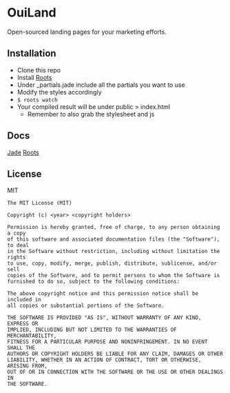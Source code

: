 # OuiLand
Open-sourced landing pages for your marketing efforts.

## Installation
- Clone this repo
- Install [Roots](http://roots.cx/#installation)
- Under _partials.jade include all the partials you want to use
- Modify the styles accordingly
- ```$ roots watch```
- Your compiled result will be under public > index.html
    - Remember to also grab the stylesheet and js

## Docs
[Jade](http://jade-lang.com/reference)
[Roots](http://roots.cx/axis/)

## License
MIT

    The MIT License (MIT)

    Copyright (c) <year> <copyright holders>

    Permission is hereby granted, free of charge, to any person obtaining a copy
    of this software and associated documentation files (the "Software"), to deal
    in the Software without restriction, including without limitation the rights
    to use, copy, modify, merge, publish, distribute, sublicense, and/or sell
    copies of the Software, and to permit persons to whom the Software is
    furnished to do so, subject to the following conditions:

    The above copyright notice and this permission notice shall be included in
    all copies or substantial portions of the Software.

    THE SOFTWARE IS PROVIDED "AS IS", WITHOUT WARRANTY OF ANY KIND, EXPRESS OR
    IMPLIED, INCLUDING BUT NOT LIMITED TO THE WARRANTIES OF MERCHANTABILITY,
    FITNESS FOR A PARTICULAR PURPOSE AND NONINFRINGEMENT. IN NO EVENT SHALL THE
    AUTHORS OR COPYRIGHT HOLDERS BE LIABLE FOR ANY CLAIM, DAMAGES OR OTHER
    LIABILITY, WHETHER IN AN ACTION OF CONTRACT, TORT OR OTHERWISE, ARISING FROM,
    OUT OF OR IN CONNECTION WITH THE SOFTWARE OR THE USE OR OTHER DEALINGS IN
    THE SOFTWARE.